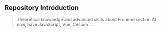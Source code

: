## Repository Introduction
> Theoretical knowledge and advanced skills about Fronend section
> At now, have JavaScript, Vue, Cesium ...
